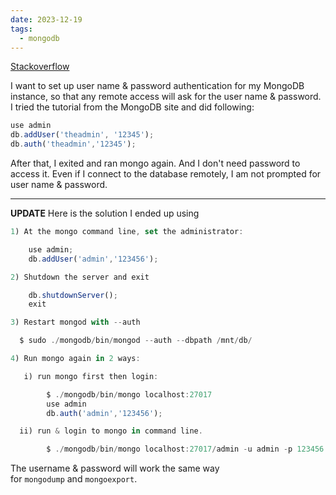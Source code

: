 ```yaml
---
date: 2023-12-19
tags:
  - mongodb
---
```


[Stackoverflow](https://stackoverflow.com/questions/4881208/how-to-secure-mongodb-with-username-and-password)

I want to set up user name & password authentication for my MongoDB instance, so that any remote access will ask for the user name & password. I tried the tutorial from the MongoDB site and did following:

```javascript
use admin
db.addUser('theadmin', '12345');
db.auth('theadmin','12345');
```

After that, I exited and ran mongo again. And I don't need password to access it. Even if I connect to the database remotely, I am not prompted for user name & password.

---

**UPDATE** Here is the solution I ended up using

```javascript
1) At the mongo command line, set the administrator:

    use admin;
    db.addUser('admin','123456');

2) Shutdown the server and exit

    db.shutdownServer();
    exit

3) Restart mongod with --auth

  $ sudo ./mongodb/bin/mongod --auth --dbpath /mnt/db/

4) Run mongo again in 2 ways:

   i) run mongo first then login:

        $ ./mongodb/bin/mongo localhost:27017
        use admin
        db.auth('admin','123456');

  ii) run & login to mongo in command line.

        $ ./mongodb/bin/mongo localhost:27017/admin -u admin -p 123456
```

The username & password will work the same way for `mongodump` and `mongoexport`.